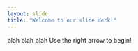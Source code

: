 ```yaml
---
layout: slide
title: "Welcome to our slide deck!"
---
```

blah blah blah
Use the right arrow to begin!
